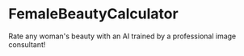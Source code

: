 # FemaleBeautyCalculator
Rate any woman's beauty with an AI trained by a professional image consultant!
